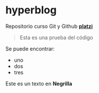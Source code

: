 # hyperblog
Repositorio curso Git y Github [**platzi**](https://platzi.com/)

>Esta es una prueba del código

Se puede encontrar:
* uno
* dos
* tres

Este es un texto en **Negrilla** 